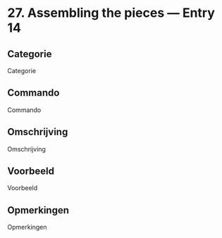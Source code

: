 # 27. Assembling the pieces — Entry 14

## Categorie

Categorie

## Commando

Commando

## Omschrijving

Omschrijving

## Voorbeeld

Voorbeeld

## Opmerkingen

Opmerkingen

